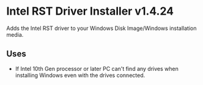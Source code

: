 # Intel RST Driver Installer v1.4.24
Adds the Intel RST driver to your Windows Disk Image/Windows installation media.

## Uses
- If Intel 10th Gen processor or later PC can't find any drives when installing Windows even with the drives connected.
